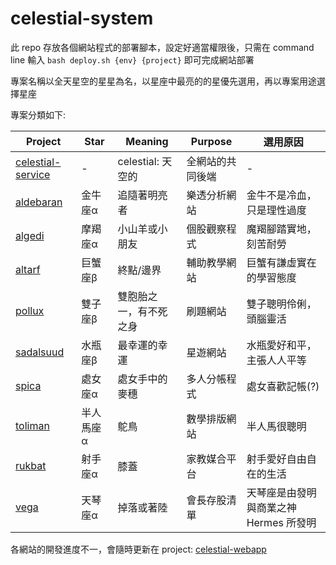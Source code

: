 # celestial-system

此 repo 存放各個網站程式的部署腳本，設定好適當權限後，只需在 command line 輸入 `bash deploy.sh {env} {project}` 即可完成網站部署

專案名稱以全天星空的星星為名，以星座中最亮的的星優先選用，再以專案用途選擇星座

專案分類如下:

| Project                                                      | Star      | Meaning                | Purpose          | 選用原因                               |
| ------------------------------------------------------------ | --------- | ---------------------- | ---------------- | -------------------------------------- |
| [celestial-service](https://github.com/r3399r/celestial-service) | -         | celestial: 天空的      | 全網站的共同後端 | -                                      |
| [aldebaran](https://github.com/r3399r/aldebaran)             | 金牛座α   | 追隨著明亮者           | 樂透分析網站     | 金牛不是冷血，只是理性過度             |
| [algedi](https://github.com/r3399r/algedi)                   | 摩羯座α   | 小山羊或小朋友         | 個股觀察程式     | 魔羯腳踏實地，刻苦耐勞                 |
| [altarf](https://github.com/r3399r/altarf)                   | 巨蟹座β   | 終點/邊界              | 輔助教學網站     | 巨蟹有謙虛實在的學習態度               |
| [pollux](https://github.com/r3399r/pollux)                   | 雙子座β   | 雙胞胎之一，有不死之身 | 刷題網站         | 雙子聰明伶俐，頭腦靈活                 |
| [sadalsuud](https://github.com/r3399r/sadalsuud)             | 水瓶座β   | 最幸運的幸運           | 星遊網站         | 水瓶愛好和平，主張人人平等             |
| [spica](https://github.com/r3399r/spica)                     | 處女座α   | 處女手中的麥穗         | 多人分帳程式     | 處女喜歡記帳(?)                        |
| [toliman](https://github.com/r3399r/toliman)                 | 半人馬座α | 鴕鳥                   | 數學排版網站     | 半人馬很聰明                           |
| [rukbat](https://github.com/r3399r/rukbat)                   | 射手座α   | 膝蓋                   | 家教媒合平台     | 射手愛好自由自在的生活                 |
| [vega](https://github.com/r3399r/vega)                       | 天琴座α   | 掉落或著陸             | 會長存股清單     | 天琴座是由發明與商業之神 Hermes 所發明 |

各網站的開發進度不一，會隨時更新在 project: [celestial-webapp](https://github.com/users/r3399r/projects/2)

